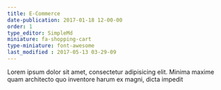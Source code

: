 ```yaml
---
title: E-Commerce
date-publication: 2017-01-18 12-00-00
order: 1
type_editor: SimpleMd
miniature: fa-shopping-cart
type-miniature: font-awesome
last_modified : 2017-05-13 03-29-09
---
```

Lorem ipsum dolor sit amet, consectetur adipisicing elit. Minima maxime quam architecto quo inventore harum ex magni, dicta impedit